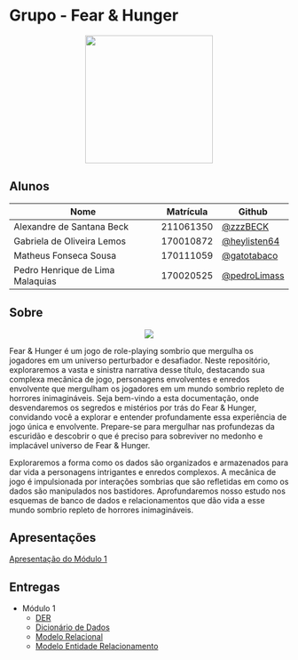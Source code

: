 # Grupo - Fear & Hunger

<div align="center"><img src= "https://i.imgur.com/dTIta6r.png" height="230" width="auto"/></div>

## Alunos

| Nome                             | Matrícula | Github                                         |
| -------------------------------- | --------- | ---------------------------------------------- |
| Alexandre de Santana Beck        | 211061350 | [@zzzBECK](https://github.com/zzzBECK)         |
| Gabriela de Oliveira Lemos       | 170010872 | [@heylisten64](https://github.com/heylisten64) |
| Matheus Fonseca Sousa            | 170111059 | [@gatotabaco](https://github.com/gatotabaco)   |
| Pedro Henrique de Lima Malaquias | 170020525 | [@pedroLimass](https://github.com/pedroLimass) |




## Sobre

<div align="center"><img src= "https://i.imgur.com/BHClFC4.png" height="" width="auto"/></div>

Fear & Hunger é um jogo de role-playing sombrio que mergulha os jogadores em um universo perturbador e desafiador. Neste repositório, exploraremos a vasta e sinistra narrativa desse título, destacando sua complexa mecânica de jogo, personagens envolventes e enredos envolvente que mergulham os jogadores em um mundo sombrio repleto de horrores inimagináveis. Seja bem-vindo a esta documentação, onde desvendaremos os segredos e mistérios por trás do Fear & Hunger, convidando você a explorar e entender profundamente essa experiência de jogo única e envolvente. Prepare-se para mergulhar nas profundezas da escuridão e descobrir o que é preciso para sobreviver no medonho e implacável universo de Fear & Hunger.

Exploraremos a forma como os dados são organizados e armazenados para dar vida a personagens intrigantes e enredos complexos. A mecânica de jogo é impulsionada por interações sombrias que são refletidas em como os dados são manipulados nos bastidores. Aprofundaremos nosso estudo nos esquemas de banco de dados e relacionamentos que dão vida a esse mundo sombrio repleto de horrores inimagináveis.

## Apresentações

[Apresentação do Módulo 1](#) <br>

## Entregas

- Módulo 1
  - [DER](https://sbd1.github.io/2023.2_Fear_and_Hunger/#/./modulo_01/der)
  - [Dicionário de Dados](https://sbd1.github.io/2023.2_Fear_and_Hunger/#/./modulo_01/dicionarioDeDados)
  - [Modelo Relacional](https://sbd1.github.io/2023.2_Fear_and_Hunger/#/./modulo_01/modeloRelacional)
  - [Modelo Entidade Relacionamento](https://sbd1.github.io/2023.2_Fear_and_Hunger/#/./modulo_01/modeloEntidadeRelacionamento)
